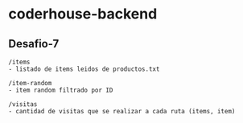 # coderhouse-backend

## Desafio-7
~~~
/items
- listado de items leidos de productos.txt

/item-random
- item random filtrado por ID

/visitas
- cantidad de visitas que se realizar a cada ruta (items, item)
~~~

